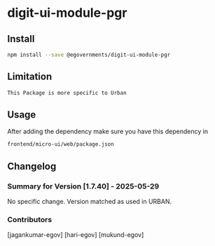 # digit-ui-module-pgr

## Install

```bash
npm install --save @egovernments/digit-ui-module-pgr
```

## Limitation

```bash
This Package is more specific to Urban
```

## Usage

After adding the dependency make sure you have this dependency in

```bash
frontend/micro-ui/web/package.json
```

## Changelog

### Summary for Version [1.7.40] - 2025-05-29

No specific change. Version matched as used in URBAN.

### Contributors

[jagankumar-egov] [hari-egov] [mukund-egov]